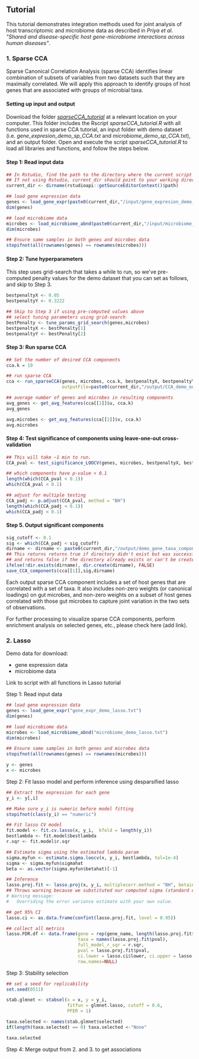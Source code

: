 ## Tutorial
This tutorial demonstrates integration methods used for joint analysis of host transcriptomic and microbiome data as described in _Priya et al. "Shared and disease-specific host gene-microbiome interactions across human diseases"_.

### 1. Sparse CCA
Sparse Canonical Correlation Analysis (sparse CCA) identifies linear combination of subsets of variables from two datasets such that they are maximally correlated. We will apply this approach to identify groups of host genes that are associated with groups of microbial taxa.   

#### Setting up input and output

Download the folder [_sparseCCA_tutorial_](https://github.com/blekhmanlab/host_gene_microbiome_interactions/blob/main/Tutorial/sparseCCA_tutorial.zip) at a relevant location on your computer. This folder includes the Rscript _sparseCCA_tutorial.R_ with all functions used in sparse CCA tutorial, an input folder with demo dataset (i.e. _gene_expresion_demo_sp_CCA.txt_ and _microbiome_demo_sp_CCA.txt_), and an output folder. 
Open and execute the script _sparseCCA_tutorial.R_ to load all libraries and functions, and follow the steps below.    

#### Step 1: Read input data

```R
## In Rstudio, find the path to the directory where the current script is located.
## If not using Rstudio, current_dir should point to your working directory for this demo.
current_dir <- dirname(rstudioapi::getSourceEditorContext()$path)

## load gene expression data
genes <- load_gene_expr(paste0(current_dir,"/input/gene_expresion_demo_sp_CCA.txt"))
dim(genes)

## load microbiome data
microbes <- load_microbiome_abnd(paste0(current_dir,"/input/microbiome_demo_sp_CCA.txt"))
dim(microbes)

## Ensure same samples in both genes and microbes data
stopifnot(all(rownames(genes) == rownames(microbes)))
```

#### Step 2: Tune hyperparameters

This step uses grid-search that takes a while to run, so we've pre-computed penalty values for the demo dataset that you can set as follows, and skip to Step 3.
```R
bestpenaltyX <- 0.05
bestpenaltyY <- 0.3222
```

```R
## Skip to Step 3 if using pre-computed values above
## select tuning parameters using grid-search
bestPenalty <- tune_params_grid_search(genes,microbes)
bestpenaltyX <- bestPenalty[1]
bestpenaltyY <- bestPenalty[2]
```

#### Step 3: Run sparse CCA

```R
## Set the number of desired CCA components
cca.k = 10

## run sparse CCA
cca <- run_sparseCCA(genes, microbes, cca.k, bestpenaltyX, bestpenaltyY,
                     outputFile=paste0(current_dir,"/output/CCA_demo_output_",bestpenaltyX,"_",bestpenaltyY,".txt"))

## average number of genes and microbes in resulting components
avg_genes <- get_avg_features(cca[[1]]$u, cca.k)
avg_genes

avg.microbes <- get_avg_features(cca[[1]]$v, cca.k)
avg.microbes
```

#### Step 4: Test significance of components using leave-one-out cross-validation

```R
## This will take ~1 min to run. 
CCA_pval <- test_significance_LOOCV(genes, microbes, bestpenaltyX, bestpenaltyY, cca.k)

## which components have p-value < 0.1
length(which(CCA_pval < 0.1)) 
which(CCA_pval < 0.1)

## adjust for multiple testing
CCA_padj <- p.adjust(CCA_pval, method = "BH")
length(which(CCA_padj < 0.1))
which(CCA_padj < 0.1)
```

#### Step 5. Output significant components

```R
sig_cutoff <- 0.1 
sig <- which(CCA_padj < sig_cutoff)
dirname <- dirname <- paste0(current_dir,"/output/demo_gene_taxa_components/")
## This returns returns true if directory didn't exist but was successfully created,
## and returns false if the directory already exists or can't be created.
ifelse(!dir.exists(dirname), dir.create(dirname), FALSE)
save_CCA_components(cca[[1]],sig,dirname)
```
Each output sparse CCA component includes a set of host genes that are correlated with a set of taxa. It also includes non-zero weights (or canonical loadings) on gut microbes, and non-zero weights on a subset of host genes correlated with those gut microbes to capture joint variation in the two sets of observations.   

For further processing to visualize sparse CCA components, perform enrichment analysis on selected genes, etc., please check here (add link).

### 2. Lasso

Demo data for download:
- gene expression data
- microbiome data

Link to script with all functions in Lasso tutorial

Step 1: Read input data
```R
## load gene expression data
genes <- load_gene_expr("gene_expr_demo_lasso.txt")
dim(genes)

## load microbiome data
microbes <- load_microbiome_abnd("microbiome_demo_lasso.txt")
dim(microbes)

## Ensure same samples in both genes and microbes data
stopifnot(all(rownames(genes) == rownames(microbes)))

y <- genes
x <- microbes
```

Step 2: Fit lasso model and perform inference using desparsified lasso
```R
## Extract the expression for each gene
y_i <- y[,i]

## Make sure y_i is numeric before model fitting 
stopifnot(class(y_i) == "numeric")

## Fit lasso CV model
fit.model <- fit.cv.lasso(x, y_i,  kfold = length(y_i))
bestlambda <- fit.model$bestlambda
r.sqr <- fit.model$r.sqr

## Estimate sigma using the estimated lambda param
sigma.myfun <- estimate.sigma.loocv(x, y_i, bestlambda, tol=1e-4)
sigma <- sigma.myfun$sigmahat
beta <- as.vector(sigma.myfun$betahat)[-1]

## Inference 
lasso.proj.fit <- lasso.proj(x, y_i, multiplecorr.method = "BH", betainit = beta, sigma = sigma, suppress.grouptesting = T)
## Throws warning because we substituted our computed sigma (standard deviation of error term or noise)
# Warning message:
#   Overriding the error variance estimate with your own value.

## get 95% CI
lasso.ci <- as.data.frame(confint(lasso.proj.fit, level = 0.95))

## collect all metrics
lasso.FDR.df <- data.frame(gene = rep(gene_name, length(lasso.proj.fit$pval)), 
                           taxa = names(lasso.proj.fit$pval), 
                           full_model_r_sqr = r.sqr,
                           pval = lasso.proj.fit$pval, 
                           ci.lower = lasso.ci$lower, ci.upper = lasso.ci$upper,
                           row.names=NULL)
```


Step 3: Stability selection

```R
## set a seed for replicability
set.seed(0511)

stab.glmnet <- stabsel(x = x, y = y_i,
                       fitfun = glmnet.lasso, cutoff = 0.6,
                       PFER = 1)

taxa.selected <- names(stab.glmnet$selected)
if(length(taxa.selected) == 0) taxa.selected <-"None"

taxa.selected
```

Step 4: Merge output from 2. and 3. to get associations






